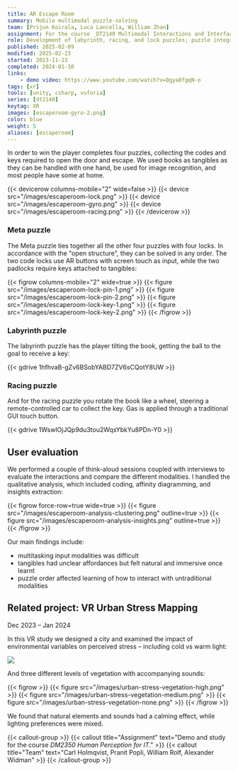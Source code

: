 ```yaml
---
title: AR Escape Room
summary: Mobile multimodal puzzle-solving
team: [Prijun Koirala, Luca Lancella, William Zhan]
assignment: For the course _DT2140 Multimodal Interactions and Interfaces_.
role: Development of labyrinth, racing, and lock puzzles; puzzle integration and Git coordination; qualitative analysis.
published: 2025-02-09
modified: 2025-02-23
started: 2023-11-23
completed: 2024-01-10
links:
    - demo video: https://www.youtube.com/watch?v=Qgya8fgqN-o
tags: [xr]
tools: [unity, csharp, vuforia]
series: [dt2140]
keytag: XR
images: [escaperoom-gyro-2.png]
color: blue
weight: 5
aliases: [escaperoom]
---
```


In order to win the player completes four puzzles, collecting the codes and keys required to open the door and escape. We used books as tangibles as they can be handled with one hand, be used for image recognition, and most people have some at home.

{{< devicerow columns-mobile="2" wide=false >}}
    {{< device src="/images/escaperoom-lock.png" >}}
    {{< device src="/images/escaperoom-gyro.png" >}}
    {{< device src="/images/escaperoom-racing.png" >}}
{{< /devicerow >}}

### Meta puzzle

The Meta puzzle ties together all the other four puzzles with four locks. In accordance with the "open structure", they can be solved in any order. The two code locks use AR buttons with screen touch as input, while the two padlocks require keys attached to tangibles:

{{< figrow columns-mobile="2" wide=true >}}
    {{< figure src="/images/escaperoom-lock-pin-1.png" >}}
    {{< figure src="/images/escaperoom-lock-pin-2.png" >}}
    {{< figure src="/images/escaperoom-lock-key-1.png" >}}
    {{< figure src="/images/escaperoom-lock-key-2.png" >}}
{{< /figrow >}}

### Labyrinth puzzle

The labyrinth puzzle has the player tilting the book, getting the ball to the goal to receive a key:

{{< gdrive 1hfhvaB-gZv6BSobYABD7ZV6sCQotY8UW >}}

### Racing puzzle

And for the racing puzzle you rotate the book like a wheel, steering a remote-controlled car to collect the key. Gas is applied through a traditional GUI touch button.

{{< gdrive 1WswlOjJQp9du3tou2WqsYbkYu8PDn-Y0 >}}

## User evaluation

We performed a couple of think-aloud sessions coupled with interviews to evaluate the interactions and compare the different modalities. I handled the qualitative analysis, which included coding, affinity diagramming, and insights extraction:

{{< figrow force-row=true wide=true >}}
    {{< figure src="/images/escaperoom-analysis-clustering.png" outline=true >}}
    {{< figure src="/images/escaperoom-analysis-insights.png" outline=true >}}
{{< /figrow >}}

Our main findings include:

- multitasking input modalities was difficult
- tangibles had unclear affordances but felt natural and immersive once learnt
- puzzle order affected learning of how to interact with untraditional modalities

## Related project: VR Urban Stress Mapping

<p class="caption">Dec 2023 – Jan 2024</p>

In this VR study we designed a city and examined the impact of environmental variables on perceived stress – including cold vs warm light:

![](/images/urban-stress-warm-vs-cold.png)

And three different levels of vegetation with accompanying sounds:

{{< figrow >}}
    {{< figure src="/images/urban-stress-vegetation-high.png" >}}
    {{< figure src="/images/urban-stress-vegetation-medium.png" >}}
    {{< figure src="/images/urban-stress-vegetation-none.png" >}}
{{< /figrow >}}

We found that natural elements and sounds had a calming effect, while lighting preferences were mixed.

{{< callout-group >}}
    {{< callout title="Assignment" text="Demo and study for the course _DM2350 Human Perception for IT_." >}}
    {{< callout title="Team" text="Carl Holmqvist, Pranit Popli, William Rolf, Alexander Widman" >}}
{{< /callout-group >}}
